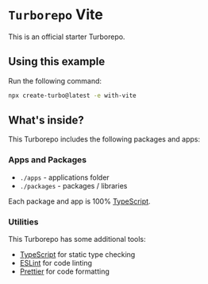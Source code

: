 # `Turborepo` Vite

This is an official starter Turborepo.

## Using this example

Run the following command:

```sh
npx create-turbo@latest -e with-vite
```

## What's inside?

This Turborepo includes the following packages and apps:

### Apps and Packages

- `./apps` - applications folder
- `./packages` - packages / libraries

Each package and app is 100% [TypeScript](https://www.typescriptlang.org/).

### Utilities

This Turborepo has some additional tools:

- [TypeScript](https://www.typescriptlang.org/) for static type checking
- [ESLint](https://eslint.org/) for code linting
- [Prettier](https://prettier.io) for code formatting
